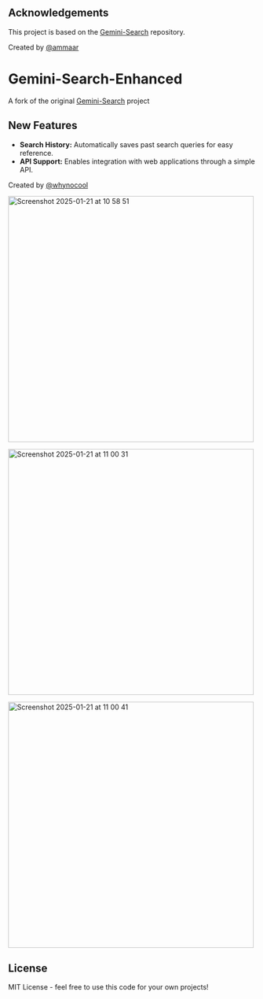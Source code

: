 ## Acknowledgements
This project is based on the [Gemini-Search](https://github.com/ammaarreshi/Gemini-Search) repository.  

Created by [@ammaar](https://x.com/ammaar)

# Gemini-Search-Enhanced
A fork of the original [Gemini-Search](https://github.com/ammaarreshi/Gemini-Search) project 

## New Features
- **Search History:** Automatically saves past search queries for easy reference.
- **API Support:** Enables integration with web applications through a simple API.

Created by [@whynocool](https://x.com/whynotcool)



<img width="500" alt="Screenshot 2025-01-21 at 10 58 51" src="https://github.com/user-attachments/assets/10481f17-ae15-4d25-a772-0531d57fb3d7" />  <br>

<img width="500" alt="Screenshot 2025-01-21 at 11 00 31" src="https://github.com/user-attachments/assets/07c3454b-7dc7-4b0a-87a7-4213c2f1053c" />  <br>

<img width="500" alt="Screenshot 2025-01-21 at 11 00 41" src="https://github.com/user-attachments/assets/26b0dbcc-6ef0-4345-9490-a4df8ba99cc4" />  <br>




## License

MIT License - feel free to use this code for your own projects!

